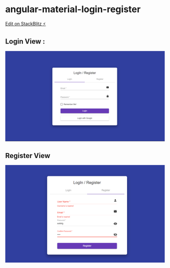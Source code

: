 # angular-material-login-register

[Edit on StackBlitz ⚡️](https://stackblitz.com/edit/angular-ivy-kghm5e)

## Login View :

![alt text](https://github.com/Rohit1024/angular-material-login-register/blob/main/login_demo.png)

## Register View

![alt text](https://github.com/Rohit1024/angular-material-login-register/blob/main/register_demo.png)
